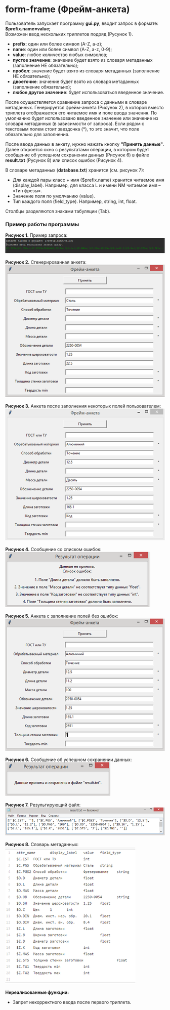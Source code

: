 # form-frame (Фрейм-анкета)

Пользователь запускает программу **gui.py**, вводит запрос в формате: **$prefix.name=value;**</br>
Возможен ввод нескольких триплетов подряд (Русунок 1).

* **prefix**: один или более символ (A-Z, a-z);
* **name**: один или более символ (A-Z, a-z, 0-9);
* **value**: любое количество любых символов;
 * **пустое значение**: значение будет взято из словаря метаданных (заполнение НЕ обязательно);
 * **пробел**: значение будет взято из словаря метаданных (заполнение НЕ обязательно);
 * **двоеточие**: значение будет взято из словаря метаданных (заполнение обязательно);
 * **любое другое значение**: будет использоваться введенное значение.

После осуществляется сравнение запроса с данными в словаре метаданных.
Генерируется фрейм-анкета (Рисунок 2), в которой вместо триплета отображается его читаемое имя
и поле ввода значения. По умолчанию будет использовано введенное значение или значение из словаря метаданных (в зависимости от запроса). Если рядом с текстовым полем стоит звездочка (*), то это значит, что поле обязательно для заполнения. 

После ввода данных в анкету, нужно нажать кнопку **"Принять данные"**. Далее откроется окно с результатами операции, в котором будет сообщение об успешном сохранении данных (Рисунок 6) в файле **result.txt** (Русунок 8) или список ошибок (Рисунок 4).

В словаре метаданных (**database.txt**) хранится (см. рисунок 7):
* Для каждой пары класс + имя ($prefix.name) хранится читаемое имя (display_label).
Например, для класса L и имени NM читаемое имя – «Тип фрезы».
* Значение поля по умолчанию (value).
* Тип каждого поля (field_type). Например, string, int, float.

Столбцы разделяются знаками табуляции (Tab).

### Пример работы программы
**Рисунок 1.** Пример запроса:</br>
![](Example/1.PNG)</br></br>
**Рисунок 2.** Сгенерированная анкета:</br>
![](Example/2.PNG)</br></br>
**Рисунок 3.** Анкета после заполнения некоторых полей пользователем:</br>
![](Example/3.PNG)</br></br>
**Рисунок 4.** Сообщение со списком ошибок:</br>
![](Example/4.PNG)</br></br>
**Рисунок 5.** Анкета с заполнение полей без ошибок:</br>
![](Example/5.PNG)</br></br>
**Рисунок 6.** Сообщение об успешном сохранении данных:</br>
![](Example/6.PNG)</br></br>
**Рисунок 7.** Результирующий файл:</br>
![](Example/7.PNG)</br></br>
**Рисунок 8.** Словарь метаданных:</br>
![](Example/8.PNG)

**Нереализованные функции:**
* Запрет некорректного ввода после первого триплета.
